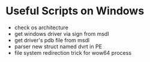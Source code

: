 # Useful Scripts on Windows
- check os architecture
- get windows driver via sign from msdl
- get driver's pdb file from msdl
- parser new struct named dvrt in PE 
- file system redirection trick for wow64 process
